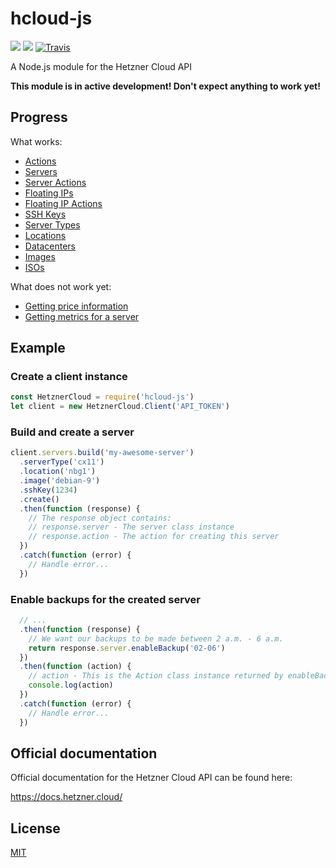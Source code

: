 # hcloud-js

![](https://img.shields.io/badge/code--style-standard-yellowgreen.svg?style=flat-square)
![](https://img.shields.io/badge/license-MIT-blue.svg?style=flat-square)
[![Travis](https://img.shields.io/travis/dennisbruner/hcloud-js.svg?style=flat-square)](https://travis-ci.org/dennisbruner/hcloud-js)

A Node.js module for the Hetzner Cloud API

**This module is in active development! Don't expect anything to work yet!**

## Progress

What works:

 - [Actions](https://docs.hetzner.cloud/#resources-actions)
 - [Servers](https://docs.hetzner.cloud/#resources-servers)
 - [Server Actions](https://docs.hetzner.cloud/#resources-server-actions)
 - [Floating IPs](https://docs.hetzner.cloud/#resources-floating-ips)
 - [Floating IP Actions](https://docs.hetzner.cloud/#resources-floating-ip-actions)
 - [SSH Keys](https://docs.hetzner.cloud/#resources-ssh-keys)
 - [Server Types](https://docs.hetzner.cloud/#resources-server-types)
 - [Locations](https://docs.hetzner.cloud/#resources-locations)
 - [Datacenters](https://docs.hetzner.cloud/#resources-datacenters)
 - [Images](https://docs.hetzner.cloud/#resources-images)
 - [ISOs](https://docs.hetzner.cloud/#resources-isos)

What does not work yet:

 - [Getting price information](https://docs.hetzner.cloud/#resources-pricing-get)
 - [Getting metrics for a server](https://docs.hetzner.cloud/#resources-servers-get-2)

## Example

### Create a client instance

```javascript
const HetznerCloud = require('hcloud-js')
let client = new HetznerCloud.Client('API_TOKEN')
```

### Build and create a server

```javascript
client.servers.build('my-awesome-server')
  .serverType('cx11')
  .location('nbg1')
  .image('debian-9')
  .sshKey(1234)
  .create()
  .then(function (response) {
    // The response object contains:
    // response.server - The server class instance
    // response.action - The action for creating this server
  })
  .catch(function (error) {
    // Handle error...
  })
```

### Enable backups for the created server

```javascript
  // ...
  .then(function (response) {
    // We want our backups to be made between 2 a.m. - 6 a.m.
    return response.server.enableBackup('02-06')
  })
  .then(function (action) {
    // action - This is the Action class instance returned by enableBackup
    console.log(action)
  })
  .catch(function (error) {
    // Handle error...
  })
```

## Official documentation

Official documentation for the Hetzner Cloud API can be found here:

https://docs.hetzner.cloud/

## License

[MIT](LICENSE.md)
